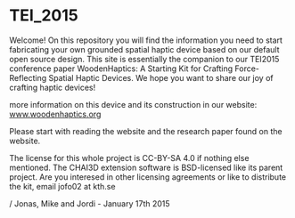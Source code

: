 # TEI_2015

Welcome! On this repository you will find the information you need to start fabricating your own grounded spatial haptic device based on our default open source design. This site is essentially the companion to our TEI2015 conference paper WoodenHaptics: A Starting Kit for Crafting Force-Reflecting Spatial Haptic Devices. We hope you want to share our joy of crafting haptic devices!

more information on this device and its construction in our website:
www.woodenhaptics.org

Please start with reading the website and the research paper found on the website.

The license for this whole project is CC-BY-SA 4.0 if nothing else mentioned. 
The CHAI3D extension software is BSD-licensed like its parent project. 
Are you interesed in other licensing agreements or like to distribute the kit, email jofo02 at kth.se


/ Jonas, Mike and Jordi - January 17th 2015